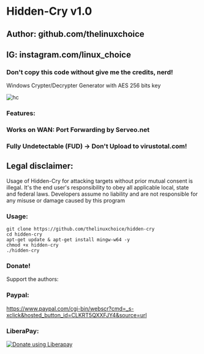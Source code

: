 # Hidden-Cry v1.0
## Author: github.com/thelinuxchoice
## IG: instagram.com/linux_choice
### Don't copy this code without give me the credits, nerd! 

Windows Crypter/Decrypter Generator with AES 256 bits key

![hc](https://user-images.githubusercontent.com/34893261/50059916-43fd0400-0174-11e9-8620-31c0053187f0.png)

### Features:
### Works on WAN: Port Forwarding by Serveo.net
### Fully Undetectable (FUD) -> Don't Upload to virustotal.com!

## Legal disclaimer:

Usage of Hidden-Cry for attacking targets without prior mutual consent is illegal. It's the end user's responsibility to obey all applicable local, state and federal laws. Developers assume no liability and are not responsible for any misuse or damage caused by this program 

### Usage:
```
git clone https://github.com/thelinuxchoice/hidden-cry
cd hidden-cry
apt-get update & apt-get install mingw-w64 -y
chmod +x hidden-cry
./hidden-cry
```

### Donate!
Support the authors:
### Paypal:
https://www.paypal.com/cgi-bin/webscr?cmd=_s-xclick&hosted_button_id=CLKRT5QXXFJY4&source=url
### LiberaPay:
<noscript><a href="https://liberapay.com/thelinuxchoice/donate"><img alt="Donate using Liberapay" src="https://liberapay.com/assets/widgets/donate.svg"></a></noscript>
